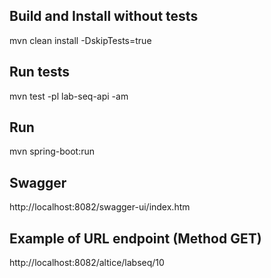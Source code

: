 ## Build and Install without tests
mvn clean install -DskipTests=true

## Run tests
mvn test -pl lab-seq-api -am

## Run
mvn spring-boot:run

## Swagger
http://localhost:8082/swagger-ui/index.htm

## Example of URL endpoint (Method GET)
http://localhost:8082/altice/labseq/10


